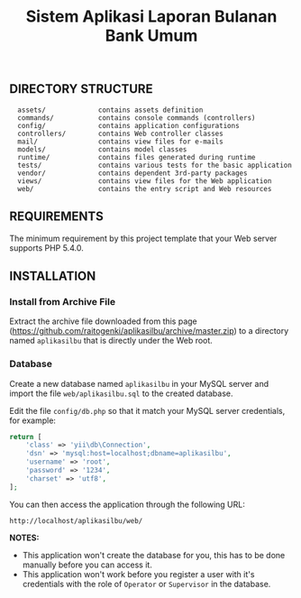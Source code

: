 <p align="center">
    <h1 align="center">Sistem Aplikasi Laporan Bulanan Bank Umum</h1>
    <br>
</p>

DIRECTORY STRUCTURE
-------------------

      assets/             contains assets definition
      commands/           contains console commands (controllers)
      config/             contains application configurations
      controllers/        contains Web controller classes
      mail/               contains view files for e-mails
      models/             contains model classes
      runtime/            contains files generated during runtime
      tests/              contains various tests for the basic application
      vendor/             contains dependent 3rd-party packages
      views/              contains view files for the Web application
      web/                contains the entry script and Web resources



REQUIREMENTS
------------

The minimum requirement by this project template that your Web server supports PHP 5.4.0.


INSTALLATION
------------

### Install from Archive File

Extract the archive file downloaded from this page (https://github.com/raitogenki/aplikasilbu/archive/master.zip) to
a directory named `aplikasilbu` that is directly under the Web root.

### Database

Create a new database named `aplikasilbu` in your  MySQL server and import the file `web/aplikasilbu.sql` to the created database.

Edit the file `config/db.php` so that it match your MySQL server credentials, for example:

```php
return [
    'class' => 'yii\db\Connection',
    'dsn' => 'mysql:host=localhost;dbname=aplikasilbu',
    'username' => 'root',
    'password' => '1234',
    'charset' => 'utf8',
];
```

You can then access the application through the following URL:

~~~
http://localhost/aplikasilbu/web/
~~~


**NOTES:**
- This application won't create the database for you, this has to be done manually before you can access it.
- This application won't work before you register a user with it's credentials with the role of `Operator` or `Supervisor` in the database.
